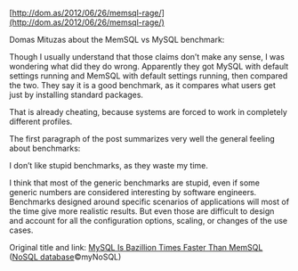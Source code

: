 <!--
id: 25977473825
link: http://blog.hengkiardo.com/post/25977473825/mysql-is-bazillion-times-faster-than-memsql
slug: mysql-is-bazillion-times-faster-than-memsql
date: Wed Jun 27 2012 10:44:00 GMT+0700 (WIT)
publish: 2012-06-027
tags: 
title: MySQL Is Bazillion Times Faster Than MemSQL
-->


[http://dom.as/2012/06/26/memsql-rage/](http://dom.as/2012/06/26/memsql-rage/)

Domas Mituzas about the MemSQL vs MySQL benchmark:

Though I usually understand that those claims don’t make any sense, I
was wondering what did they do wrong. Apparently they got MySQL with
default settings running and MemSQL with default settings running, then
compared the two. They say it is a good benchmark, as it compares what
users get just by installing standard packages.

That is already cheating, because systems are forced to work in
completely different profiles.

The first paragraph of the post summarizes very well the general feeling
about benchmarks:

I don’t like stupid benchmarks, as they waste my time.

I think that most of the generic benchmarks are stupid, even if some
generic numbers are considered interesting by software engineers.
Benchmarks designed around specific scenarios of applications will most
of the time give more realistic results. But even those are difficult to
design and account for all the configuration options, scaling, or
changes of the use cases.

Original title and link: [MySQL Is Bazillion Times Faster Than
MemSQL](http://nosql.mypopescu.com/post/25952987065) ([NoSQL
database](http://nosql.mypopescu.com)©myNoSQL)

